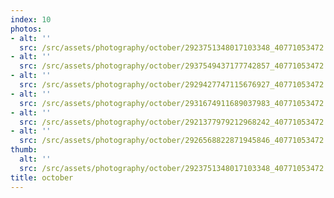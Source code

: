 ```yaml
---
index: 10
photos:
- alt: ''
  src: /src/assets/photography/october/2923751348017103348_40771053472.jpg
- alt: ''
  src: /src/assets/photography/october/2937549437177742857_40771053472.jpg
- alt: ''
  src: /src/assets/photography/october/2929427747115676927_40771053472.jpg
- alt: ''
  src: /src/assets/photography/october/2931674911689037983_40771053472.jpg
- alt: ''
  src: /src/assets/photography/october/2921377979212968242_40771053472.jpg
- alt: ''
  src: /src/assets/photography/october/2926568822871945846_40771053472.jpg
thumb:
  alt: ''
  src: /src/assets/photography/october/2923751348017103348_40771053472.jpg
title: october
---
```

